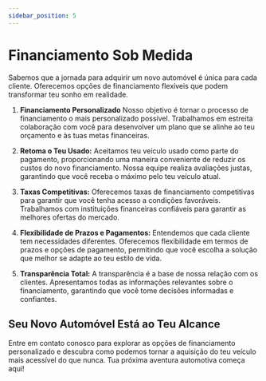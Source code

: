 ```yaml
---
sidebar_position: 5
---
```


# Financiamento Sob Medida

Sabemos que a jornada para adquirir um novo automóvel é única para cada cliente. Oferecemos opções de financiamento flexíveis que podem transformar teu sonho em realidade.

1. **Financiamento Personalizado**
Nosso objetivo é tornar o processo de financiamento o mais personalizado possível. Trabalhamos em estreita colaboração com você para desenvolver um plano que se alinhe ao teu orçamento e às tuas metas financeiras.

2. **Retoma o Teu Usado:**
Aceitamos teu veículo usado como parte do pagamento, proporcionando uma maneira conveniente de reduzir os custos do novo financiamento. Nossa equipe realiza avaliações justas, garantindo que você receba o máximo pelo teu veículo atual.

3. **Taxas Competitivas:**
Oferecemos taxas de financiamento competitivas para garantir que você tenha acesso a condições favoráveis. Trabalhamos com instituições financeiras confiáveis para garantir as melhores ofertas do mercado.

4. **Flexibilidade de Prazos e Pagamentos:**
Entendemos que cada cliente tem necessidades diferentes. Oferecemos flexibilidade em termos de prazos e opções de pagamento, permitindo que você escolha a solução que melhor se adapte ao teu estilo de vida.

5. **Transparência Total:**
A transparência é a base de nossa relação com os clientes. Apresentamos todas as informações relevantes sobre o financiamento, garantindo que você tome decisões informadas e confiantes.

## Seu Novo Automóvel Está ao Teu Alcance

Entre em contato conosco para explorar as opções de financiamento personalizado e descubra como podemos tornar a aquisição do teu veículo mais acessível do que nunca. Tua próxima aventura automotiva começa aqui!
